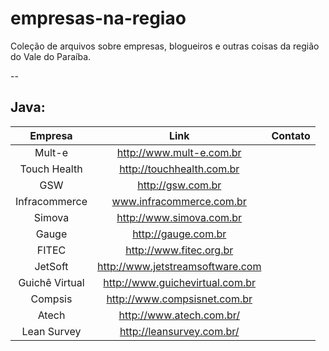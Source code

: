 # empresas-na-regiao
Coleção de arquivos sobre empresas, blogueiros e outras coisas da região do Vale do Paraíba.

--

## Java:

|     Empresa    |               Link               | Contato |
|:--------------:|:--------------------------------:|:-------:|
| Mult-e         |         http://www.mult-e.com.br |         |
| Touch Health   |        http://touchhealth.com.br |         |
| GSW            |                http://gsw.com.br |         |
| Infracommerce  |         www.infracommerce.com.br |         |
| Simova         |         http://www.simova.com.br |         |
| Gauge          |              http://gauge.com.br |         |
| FITEC          |          http://www.fitec.org.br |         |
| JetSoft        | http://www.jetstreamsoftware.com |         |
| Guichê Virtual |  http://www.guichevirtual.com.br |         |
| Compsis        |     http://www.compsisnet.com.br |         |
| Atech          |         http://www.atech.com.br/ |         |
| Lean Survey    |        http://leansurvey.com.br/ |         |

